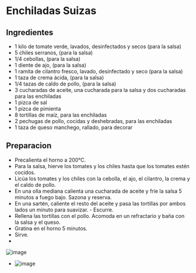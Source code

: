# Enchiladas Suizas

## Ingredientes

- 1 kilo de tomate verde, lavados, desinfectados y secos (para la salsa)
- 5 chiles serranos, (para la salsa)
- 1/4 cebollas, (para la salsa)
- 1 diente de ajo, (para la salsa)
- 1 ramita de cilantro fresco, lavado, desinfectado y seco (para la salsa)
- 1 taza de crema ácida, (para la salsa)
- 1/4 tazas de caldo de pollo, (para la salsa)
- 3 cucharadas de aceite, una cucharada para la salsa y dos cucharadas para las enchiladas
- 1 pizca de sal
- 1 pizca de pimienta
- 8 tortillas de maíz, para las enchiladas
- 2 pechugas de pollo, cocidas y deshebradas, para las enchiladas
- 1 taza de queso manchego, rallado, para decorar

## Preparacion

- Precalienta el horno a 200°C.
- Para la salsa, hierve los tomates y los chiles hasta que los tomates estén cocidos.
- Licúa los tomates y los chiles con la cebolla, el ajo, el cilantro, la crema y el caldo de pollo.
- En una olla mediana calienta una cucharada de aceite y fríe la salsa 5 minutos a fuego bajo. Sazona y reserva.
- En una sartén, caliente el resto del aceite y pasa las tortillas por ambos lados un minuto para suavizar. - Escurre.
- Rellena las tortillas con el pollo. Acomoda en un refractario y baña con la salsa y el queso.
- Gratina en el horno 5 minutos.
- Sirve.
-
![image](C:\Users\danie\OneDrive\Escritorio\git-101/enchiladas1.png)
- ![image](https://www.google.com/search?q=enchiladas+suizas+.png&rlz=1C1CHBD_esMX933MX934&sxsrf=AOaemvL7oluVRIW4P3HTlTASL8ZuHuJEcA:1635609677958&source=lnms&tbm=isch&sa=X&ved=2ahUKEwjYyuHuwPLzAhUqkWoFHZSjBFwQ_AUoAXoECAEQAw#imgrc=GFfx-r-t2caOxM)
